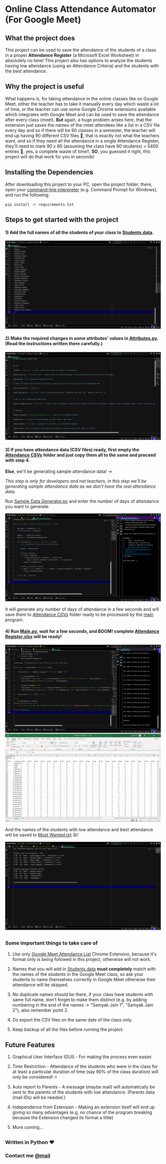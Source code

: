# Online Class Attendance Automator (For Google Meet)


## What the project does

This project can be used to save the attendance of the students of a class in a proper **Attendance Register** (a Microsoft Excel Worksheet) in absolutely no time! This project also has options to analyze the students having low attendance (using an Attendance Criteria) and the students with the best attendance.


## Why the project is useful

What happens is, for taking attendance in the online classes like on Google Meet, either the teacher has to take it manually every day which waste a lot of time, or the teacher can use some Google Chrome extensions available which integrates with Google Meet and can be used to save the attendance after every class (meet). **But** again, a huge problem arises here, that the extension just saves the names of the meet attendees like a list in a CSV file every day and so if there will be 90 classes in a semester, the teacher will end up having 90 different CSV files 😬, that is exactly not what the teachers want, and so if they need all the attendance in a single Attendance Register, they'll need to mark 90 x 60 (assuming the class have 60 students) = 5400 entries 🤯, yes, a complete waste of time!!, **SO**, you guessed it right, this project will do that work for you in seconds!


## Installing the Dependencies

After downloading this project to your PC, open the project folder, there, open your [command-line interpreter](https://en.wikipedia.org/wiki/List_of_command-line_interpreters#:~:text=In%20computing%2C%20a%20command-line%20interpreter%2C%20or%20command%20language%20interpreter%2C%20is%20a%20blanket%20term%20for%20a%20certain%20class%20of%20programs%20designed%20to%20read%20lines%20of%20text%20entered%20by%20a%20user%2C%20thus%20implementing%20a%20command-line%20interface.) (e.g. Command Prompt for Windows), and run the following:
```
pip install -r requirements.txt
```


## Steps to get started with the project


#### 1) Add the full names of all the students of your class to [Students.data](Students.data).

<img src="Screenshots/1.png">


#### 2) Make the required changes in some attributes' values in [Attributes.py](Attributes.py). (Read the instructions written there carefully.)

<img src="Screenshots/2.png">


#### 3) If you have attendance data (CSV files) ready, first empty the [Attendance CSVs](Attendance%20CSVs) folder and just copy them all to the same and proceed with step 4.

**Else**, we'll be generating sample attendance data! -> 

*This step is only for developers and not teachers, in this step we'll be generating sample attendance data as we don't have the real attendance data.*

Run [Sample Data Generator.py](Sample%20Data%20Generator.py) and enter the number of days of attendance you want to generate.

<img src="Screenshots/3.png">

It will generate any number of days of attendance in a few seconds and will save them to [Attendance CSVs](Attendance%20CSVs) folder ready to be processed by the [main](Main.py) program.


#### 4) Run [Main.py](Main.py), wait for a few seconds, and BOOM! complete [Attendance Register.xlsx](Attendance%20Register.xlsx) will be ready! 

<img src="Screenshots/4.png">

<img src="Screenshots/5.png">

And the names of the students with low attendance and best attendance will be saved to [Most Wanted.txt](Most%20Wanted.txt) 😝!

<img src="Screenshots/6.png">

##

### Some important things to take care of

1) Use only [Google Meet Attendance List](https://chrome.google.com/webstore/detail/google-meet-attendance-li/appcnhiefcidclcdjeahgklghghihfok) Chrome Extension, because it's format only is being followed in this project, otherwise will not work.

2) Names that you will add in [Students.data](Students.data) **must completely** match with the names of the students in the Google Meet class, so ask your students to name themselves correctly in Google Meet otherwise their attendance will be skipped.

3) No duplicate names should be there, if your class have students with same full name, don't forget to make them distinct (e.g. by adding numbering in the end of the names -> "Samyak Jain 1", "Samyak Jain 2"), also remember point 2.

4) Do export the CSV files on the same date of the class only.

5) Keep backup of all the files before running the project.


## Future Features

1) Graphical User Interface (GUI) - For making the process even easier.

2) Time Restriction - Attendance of the students who were in the class for at least a particular duration of time (say 90% of the class duration) will only be considered! 🔥

3) Auto report to Parents - A message (maybe mail) will automatically be sent to the parents of the students with low attendance. (Parents data (mail IDs) will be needed.)

4) Independence from Extension - Making an extension itself will end up giving so many advantages (e.g. no chance of the program breaking because the Extension changed its format a little)

5) More coming...

## 

### Written in Python ❤

### Contact me [@mail](mailto:samyak65400@gmail.com)
